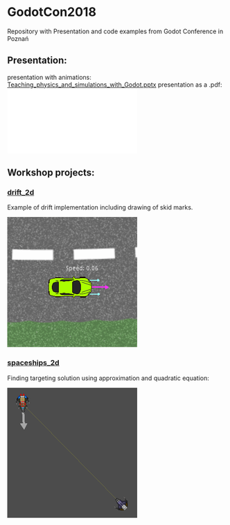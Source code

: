 # GodotCon2018
Repository with Presentation and code examples from Godot Conference in Poznań

## Presentation:
presentation with animations:
[Teaching_physics_and_simulations_with_Godot.pptx](/presentation/Teaching_physics_and_simulations_with_Godot.pptx)
presentation as a .pdf:
![Teaching_physics_and_simulations_with_Godot.pdf](/presentation/Teaching_physics_and_simulations_with_Godot.pdf)

## Workshop projects:
### [drift_2d](/source/drift_2d)
Example of drift implementation including drawing of skid marks.

![drift_2d](/animations/drift_2d.gif)

### [spaceships_2d](/source/spaceships_2d)
Finding targeting solution using approximation and quadratic equation:

![spaceships_2d](/animations/spaceships_2d.gif)
